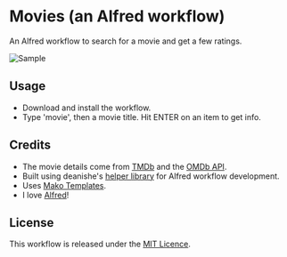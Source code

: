 # Movies (an Alfred workflow)
An Alfred workflow to search for a movie and get a few ratings.

![Sample](https://raw.githubusercontent.com/tmcknight/Movies-Alfred-Workflow/master/example.gif)

## Usage
- Download and install the workflow.
- Type 'movie', then a movie title. Hit ENTER on an item to get info.

## Credits
- The movie details come from [TMDb](http://themoviedb.org/) and the [OMDb API](http://www.omdbapi.com).
- Built using deanishe's [helper library](https://github.com/deanishe/alfred-workflow) for Alfred workflow development.
- Uses [Mako Templates](http://www.makotemplates.org).
- I love [Alfred](http://alfredapp.com/)!

## License
This workflow is released under the [MIT Licence](http://opensource.org/licenses/MIT).